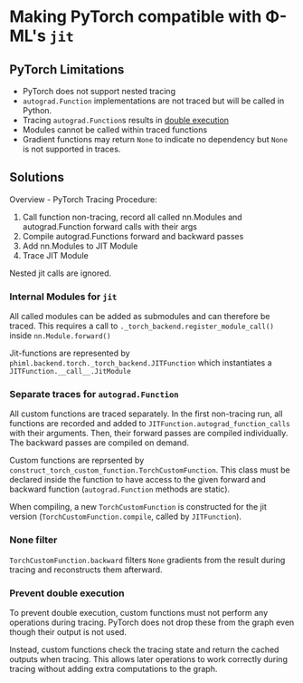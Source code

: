 # Making PyTorch compatible with Φ-ML's `jit`


## PyTorch Limitations

* PyTorch does not support nested tracing
* `autograd.Function` implementations are not traced but will be called in Python.
* Tracing  `autograd.Function`s results in [double execution](https://github.com/pytorch/pytorch/issues/75655)
* Modules cannot be called within traced functions
* Gradient functions may return `None` to indicate no dependency but `None` is not supported in traces.


## Solutions

Overview - PyTorch Tracing Procedure:

1. Call function non-tracing, record all called nn.Modules and autograd.Function forward calls with their args
2. Compile autograd.Functions forward and backward passes
3. Add nn.Modules to JIT Module
4. Trace JIT Module

Nested jit calls are ignored.


### Internal Modules for `jit`
All called modules can be added as submodules and can therefore be traced.
This requires a call to `._torch_backend.register_module_call()` inside  `nn.Module.forward()`

Jit-functions are represented by `phiml.backend.torch._torch_backend.JITFunction` which instantiates a `JITFunction.__call__.JitModule`


### Separate traces for `autograd.Function`
All custom functions are traced separately.
In the first non-tracing run, all functions are recorded and added to `JITFunction.autograd_function_calls` with their arguments.
Then, their forward passes are compiled individually.
The backward passes are compiled on demand.

Custom functions are reprsented by `construct_torch_custom_function.TorchCustomFunction`.
This class must be declared inside the function to have access to the given forward and backward function (`autograd.Function` methods are static).

When compiling, a new `TorchCustomFunction` is constructed for the jit version (`TorchCustomFunction.compile`, called by `JITFunction`).

### None filter
`TorchCustomFunction.backward` filters `None` gradients from the result during tracing and reconstructs them afterward.


### Prevent double execution
To prevent double execution, custom functions must not perform any operations during tracing.
PyTorch does not drop these from the graph even though their output is not used.

Instead, custom functions check the tracing state and return the cached outputs when tracing.
This allows later operations to work correctly during tracing without adding extra computations to the graph.

